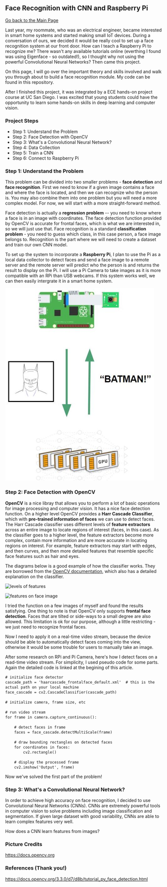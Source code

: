 ## Face Recognition with CNN and Raspberry Pi

[Go back to the Main Page](index.md)

Last year, my roommate, who was an electrical engineer, became interested in smart home systems and started making small IoT devices. During a conversation of ours, we decided it would be really cool to set up a face recognition system at our front door. How can I teach a Raspberry Pi to recognize me? There wasn't any available tutorials online (everthing I found was using Eigenface - so outdated!), so I thought why not using the powerful Convolutional Neural Networks? Then came this project.

On this page, I will go over the important theory and skills involved and walk you through about to build a face recognition module. My code can be found in this repository.

After I finished this project, it was integrated by a ECE hands-on project course at UC San Diego. I was excited that young students could have the opportunity to learn some hands-on skills in deep learning and computer vision.


### Project Steps

- Step 1: Understand the Problem
- Step 2: Face Detection with OpenCV
- Step 3: What's a Convolutional Neural Network?
- Step 4: Data Collection
- Step 5: Train a CNN
- Step 6: Connect to Raspberry Pi


### Step 1: Understand the Problem

This problem can be divided into two smaller problems - **face detection** and **face recognition**. First we need to know if a given image contains a face and where the face is located, and then we can recognize who the person is. You may also combine them into one problem but you will need a more complex model. For now, we will start with a more straight-forward method.

Face detection is actually a **regression problem** -- you need to know where a face is in an image with coordinates. The face detection function provided by OpenCV is accurate for frontal faces, which is what we are interested in, so we will just use that. Face recognition is a standard **classification problem** - you need to guess which class, in this case person, a face image belongs to. Recognition is the part where we will need to create a dataset and train our own CNN model.

To set up the system to incorporate a **Raspberry Pi**, I plan to use the Pi as a local data collector to detect faces and send a face image to a remote server and the remote server will predict who the person is and returns the result to display on the Pi. I will use a Pi Camera to take images as it is more compatible with an RPi than USB webcams. If this system works well, we can then easily intergrate it in a smart home system.

![rpi system](face_recognition/rpi_system.JPG)


### Step 2: Face Detection with OpenCV

**OpenCV** is a nice libray that allows you to perform a lot of basic operations for image processing and computer vision. It has a nice face detection function. On a higher level OpenCV provides a **Harr Cascade Classifier**, which with **pre-trained information of faces** we can use to detect faces. The Harr Cascade classifier uses different levels of **feature extractors** across an entire image to locate regions of interest (faces, in this case). As the classifier goes to a higher level, the feature extractors become more complex, contain more information and are more accurate in locating regions on interest. For example, feature extractors may start with edges, and then curves, and then more detailed features that resemble specific face features such as hair and eyes. 

The diagrams below is a good example of how the classifier works. They are borrowed from the [OpenCV documentation](https://docs.opencv.org/3.3.0/d7/d8b/tutorial_py_face_detection.html), which also has a detailed explanation on the classifier.

![levels of features](https://docs.opencv.org/3.3.0/haar_features.jpg)

![features on face image](https://docs.opencv.org/3.3.0/haar.png)

I tried the function on a few images of myself and found the results satisfying. One thing to note is that OpenCV only supports **frontal face detection**. Faces that are tilted or side-ways to a small degree are also allowed. This limitation is ok for our purpose, although a little restricting - we just need to recognize frontal faces. 

Now I need to apply it on a real-time video stream, because the device should be able to automatically detect faces coming into the view, otherwise it would be some trouble for users to manually take an image. 

After some research on RPi and Pi Camera, here's how I detect faces on a read-time video stream. For simplicity, I used pseudo code for some parts. Again the detailed code is linked at the begining of this article.

```
# initialize face detector
cascade_path = 'haarcascade_frontalface_default.xml'  # this is the actual path on your local machine
face_cascade = cv2.CascadeClassifier(cascade_path)

# initialize camera, frame size, etc

# run video stream
for frame in camera.capture_continuous():
    
    # detect faces in frame
    faces = face_cascade.detectMultiScale(frame)

    # draw bounding rectangles on detected faces
    for coordinates in faces:
        cv2.rectangle()
    
    # display the processed frame
    cv2.imshow('Output', frame)
```

Now we've solved the first part of the problem!


### Step 3: What's a Convolutional Neural Network?

In order to achieve high accuracy on face recognition, I decided to use Convolutional Neural Networks (CNNs). CNNs are extremely powerful tools in computer vision to solve problems including image classification and segmentation. If given large dataset with good variability, CNNs are able to learn complex features very well. 

How does a CNN learn features from images? 


### Picture Credits
https://docs.opencv.org


### References (Thank you!)
https://docs.opencv.org/3.3.0/d7/d8b/tutorial_py_face_detection.html


